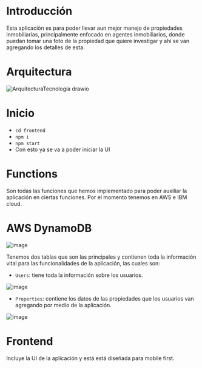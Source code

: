 # Introducción
Esta aplicación es para poder llevar aun mejor manejo de propiedades inmobiliarias, principalmente enfocado en agentes inmobiliarios, donde puedan tomar una foto de la propiedad que quiere investigar y ahí se van agregando los detalles de esta.

# Arquitectura
![ArquitecturaTecnología drawio](https://user-images.githubusercontent.com/76458618/138642739-b52b3d4e-db6c-4fdb-a8d1-8664c80728f5.png)

# Inicio
+ `cd frontend`
+ `npm i` 
+ `npm start` 
+ Con esto ya se va a poder iniciar la UI

# Functions
Son todas las funciones que hemos implementado para poder auxiliar la aplicación en ciertas funciones. Por el momento tenemos en AWS e IBM cloud.

# AWS DynamoDB
![image](https://user-images.githubusercontent.com/76458618/138644582-f590ed77-ff7f-4122-8097-7226efc1d5b7.png)

Tenemos dos tablas que son las principales y contienen toda la información vital para las funcionalidades de la aplicación, las cuales son:
+ `Users`: tiene toda la información sobre los usuarios.

![image](https://user-images.githubusercontent.com/76458618/138644796-4f6fed94-5716-4dab-b25d-8c4e4dff5bc2.png)

+ `Properties`: contiene los datos de las propiedades que los usuarios van agregando por medio de la aplicación.

![image](https://user-images.githubusercontent.com/76458618/138645045-31072743-2893-4252-89de-0f4f8011d435.png)

# Frontend
Incluye la UI de la aplicación y está está diseñada para mobile first.
